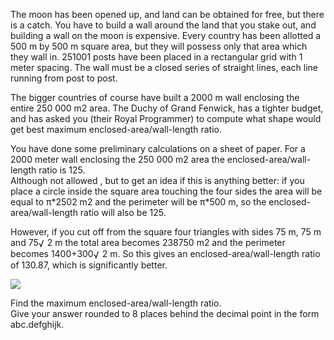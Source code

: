   <p>  The moon has been opened up, and land can be obtained for free, but there is a catch. You have to build a wall around the land that you stake out, and building a wall on the moon is expensive. Every country has been allotted a 500 m by 500 m square area, but they will possess only that area which they wall in. 251001 posts have been placed in a rectangular grid with 1 meter spacing. The wall must be a closed series of straight lines, each line running from post to post.  </p>  <p>  The bigger countries of course have built a 2000 m wall enclosing the entire 250 000 m2 area. The Duchy of Grand Fenwick, has a tighter budget, and has asked you (their Royal Programmer) to compute what shape would get best maximum enclosed-area/wall-length ratio.  </p>  <p>  You have done some preliminary calculations on a sheet of paper.  For a 2000 meter wall enclosing the 250 000 m2 area the  enclosed-area/wall-length ratio is 125.<br />  Although not allowed , but to get an idea if this is anything better:  if you place a circle inside the square area touching the four sides the area will be equal to &pi;*2502 m2 and the perimeter will be &pi;*500 m, so the enclosed-area/wall-length ratio will also be 125.  </p>  <p>  However, if you cut off from the square four triangles with sides 75 m, 75 m and 75<img src='images/symbol_radic.gif' width='14' height='16' alt='&radic;' border='0' style='vertical-align:middle;' />2 m the total area becomes 238750 m2 and the perimeter becomes 1400+300<img src='images/symbol_radic.gif' width='14' height='16' alt='&radic;' border='0' style='vertical-align:middle;' />2 m. So this gives an enclosed-area/wall-length ratio of 130.87, which is significantly better.  </p>  <img src="project/images/p_314_landgrab.gif" />  <p>  Find the maximum enclosed-area/wall-length ratio.<br />  Give your answer rounded to 8 places behind the decimal point in the form abc.defghijk.  </p>        